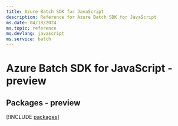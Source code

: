 ```yaml
---
title: Azure Batch SDK for JavaScript
description: Reference for Azure Batch SDK for JavaScript
ms.date: 04/18/2024
ms.topic: reference
ms.devlang: javascript
ms.service: batch
---
```

# Azure Batch SDK for JavaScript - preview
## Packages - preview
[!INCLUDE [packages](batch-index.md)]